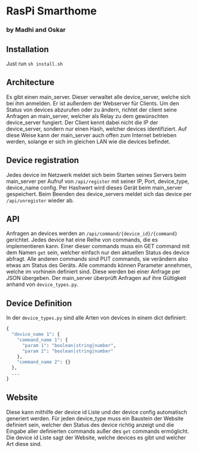 # RasPi Smarthome
### by Madhi and Oskar

## Installation

Just run `sh install.sh`

## Architecture

Es gibt einen main_server. Dieser verwaltet alle device_server, welche sich bei ihm anmelden. Er ist außerdem der Webserver für Clients. Um den Status von devices abzurufen oder zu ändern, richtet der client seine Anfragen an main_server, welcher als Relay zu dem gewünschten device_server fungiert. Der Client kennt dabei nicht die IP der device_server, sondern nur einen Hash, welcher devices identifiziert. Auf diese Weise kann der main_server auch offen zum Internet betrieben werden, solange er sich im gleichen LAN wie die devices befindet.

## Device registration

Jedes device im Netzwerk meldet sich beim Starten seines Servers beim main_server per Aufruf von `/api/register` mit seiner IP, Port, device_type, device_name config. Per Hashwert wird dieses Gerät beim main_server gespeichert. Beim Beenden des device_servers meldet sich das device per `/api/unregister` wieder ab.

## API

Anfragen an devices werden an `/api/command/{device_id}/{command}` gerichtet. Jedes device hat eine Reihe von commands, die es implementieren kann. Einer dieser commands muss ein GET command mit dem Namen `get` sein, welcher einfach nur den aktuellen Status des device abfragt. Alle anderen commands sind PUT commands, sie verändern also etwas am Status des Geräts. Alle commands können Parameter annehmen, welche im vorhinein definiert sind. Diese werden bei einer Anfrage per JSON übergeben. Der main_server überprüft Anfragen auf ihre Gültigkeit anhand von `device_types.py`.

## Device Definition

In der `device_types.py` sind alle Arten von devices in einem dict definiert:
```python
{
  "device_name 1": {
    "command_name 1": {
      "param 1": "boolean|string|number",
      "param 2": "boolean|string|number"
    },
    "command_name 2": {}
  },
  ...
}
```

## Website

Diese kann mithilfe der device id Liste und der device config automatisch generiert werden. Für jeden device_type muss ein Baustein der Website definiert sein, welcher den Status des device richtig anzeigt und die Eingabe aller definierten commands außer des `get` commands ermöglicht. Die device id Liste sagt der Website, welche devices es gibt und welcher Art diese sind. 